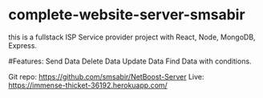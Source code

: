 # complete-website-server-smsabir

this is a fullstack ISP Service provider project with React, Node, MongoDB, Express.

#Features:
Send Data
Delete Data
Update Data
Find Data with conditions.

Git repo: https://github.com/smsabir/NetBoost-Server
Live: https://immense-thicket-36192.herokuapp.com/